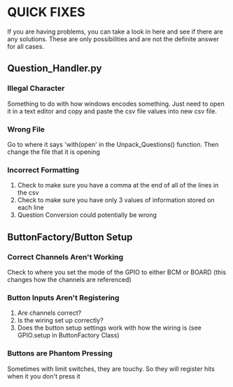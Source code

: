 # QUICK FIXES

If you are having problems, you can take a look in here and see if there are any solutions. These are only possibilities and are not the definite answer for all cases.

## Question_Handler.py

### Illegal Character

Something to do with how windows encodes something. Just need to open it in a text editor and copy and paste the csv file values into new csv file.

### Wrong File

Go to where it says 'with(open' in the Unpack_Questions() function. Then change the file that it is opening

### Incorrect Formatting

1) Check to make sure you have a comma at the end of all of the lines in the csv
2) Check to make sure you have only 3 values of information stored on each line
3) Question Conversion could potentially be wrong

## ButtonFactory/Button Setup

### Correct Channels Aren't Working

Check to where you set the mode of the GPIO to either BCM or BOARD (this changes how the channels are referenced)

### Button Inputs Aren't Registering

1) Are channels correct?
2) Is the wiring set up correctly?
3) Does the button setup settings work with how the wiring is (see GPIO.setup in ButtonFactory Class)

### Buttons are Phantom Pressing

Sometimes with limit switches, they are touchy. So they will register hits when it you don't press it

###
